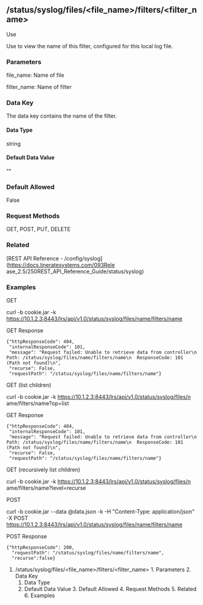 ## /status/syslog/files/<file_name>/filters/<filter_name>

Use

Use to view the name of this filter, configured for this local log file.

### Parameters

file_name: Name of file

filter_name: Name of filter

### Data Key

The data key contains the name of the filter.

#### Data Type

string

#### Default Data Value

""

### Default Allowed

False

### Request Methods

GET, POST, PUT, DELETE

### Related

[REST API Reference - /config/syslog](https://docs.lineratesystems.com/093Rele
ase_2.5/250REST_API_Reference_Guide/status/syslog)

### Examples

GET

curl -b cookie.jar -k
https://10.1.2.3:8443/lrs/api/v1.0/status/syslog/files/name/filters/name

GET Response

    
    {"httpResponseCode": 404,
     "internalResponseCode": 101,
     "message": "Request failed: Unable to retrieve data from controller\n  Path: /status/syslog/files/name/filters/name\n  ResponseCode: 101 (Path not found)\n",
     "recurse": False,
     "requestPath": "/status/syslog/files/name/filters/name"}
    

GET (list children)

curl -b cookie.jar -k https://10.1.2.3:8443/lrs/api/v1.0/status/syslog/files/n
ame/filters/name?op=list

GET Response

    
    {"httpResponseCode": 404,
     "internalResponseCode": 101,
     "message": "Request failed: Unable to retrieve data from controller\n  Path: /status/syslog/files/name/filters/name\n  ResponseCode: 101 (Path not found)\n",
     "recurse": False,
     "requestPath": "/status/syslog/files/name/filters/name"}
    

GET (recursively list children)

curl -b cookie.jar -k https://10.1.2.3:8443/lrs/api/v1.0/status/syslog/files/n
ame/filters/name?level=recurse

POST

curl -b cookie.jar --data @data.json -k -H "Content-Type: application/json" -X
POST https://10.1.2.3:8443/lrs/api/v1.0/status/syslog/files/name/filters/name

POST Response

    
    {"httpResponseCode": 200,
      "requestPath": "/status/syslog/files/name/filters/name",
      "recurse":false}

  1. /status/syslog/files/<file_name>/filters/<filter_name>
    1. Parameters
    2. Data Key
      1. Data Type
      2. Default Data Value
    3. Default Allowed
    4. Request Methods
    5. Related
    6. Examples


